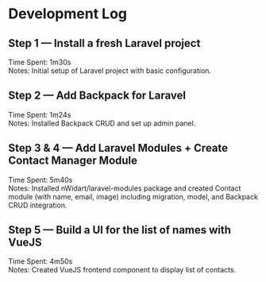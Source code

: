 # Development Log

## Step 1 — Install a fresh Laravel project
Time Spent: 1m30s  
Notes: Initial setup of Laravel project with basic configuration.

## Step 2 — Add Backpack for Laravel
Time Spent: 1m24s  
Notes: Installed Backpack CRUD and set up admin panel.

## Step 3 & 4 — Add Laravel Modules + Create Contact Manager Module
Time Spent: 5m40s  
Notes: Installed nWidart/laravel-modules package and created Contact module (with name, email, image) including migration, model, and Backpack CRUD integration.

## Step 5 — Build a UI for the list of names with VueJS
Time Spent: 4m50s  
Notes: Created VueJS frontend component to display list of contacts.
